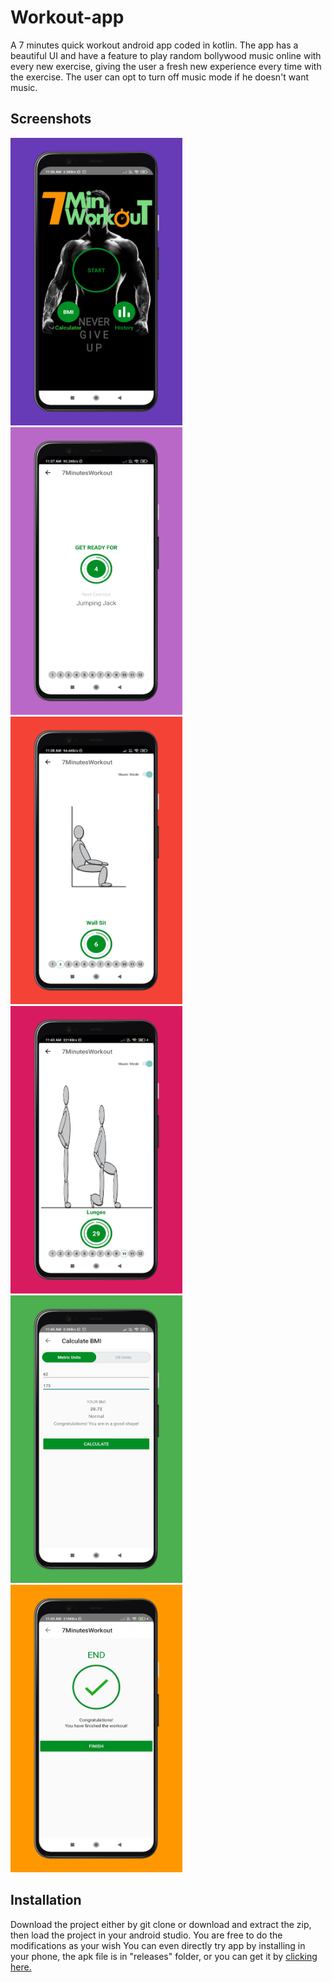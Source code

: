 # Workout-app
A 7 minutes quick workout android app coded in kotlin. The app has a beautiful UI and have a feature to play random bollywood music online with every new exercise, giving the user a fresh new experience every time with the exercise. The user can opt to turn off music mode if he doesn't want music.

## Screenshots
<img src="https://github.com/gtiwari912/Workout-app/blob/master/screenshots/screenshot6.png" width="275" height="460"> <img src="https://github.com/gtiwari912/Workout-app/blob/master/screenshots/screenshot5.png" width="275" height="460"> <img src="https://github.com/gtiwari912/Workout-app/blob/master/screenshots/screenshot4.png" width="275" height="460">
<img src="https://github.com/gtiwari912/Workout-app/blob/master/screenshots/screenshot3.png" width="275" height="460"> <img src="https://github.com/gtiwari912/Workout-app/blob/master/screenshots/screenshot2.png" width="275" height="460"> <img src="https://github.com/gtiwari912/Workout-app/blob/master/screenshots/screenshot1.png" width="275" height="460">

## Installation

Download the project either by git clone or download and extract the zip, then load the project in your android studio. You are free to do the modifications as your wish
You can even directly try app by installing in your phone, the apk file is in "releases" folder, or you can get it by <a href="https://github.com/molecule03/Workout-app/blob/master/releases/7MinutesWorkoutApp.apk">clicking here.</a> 
